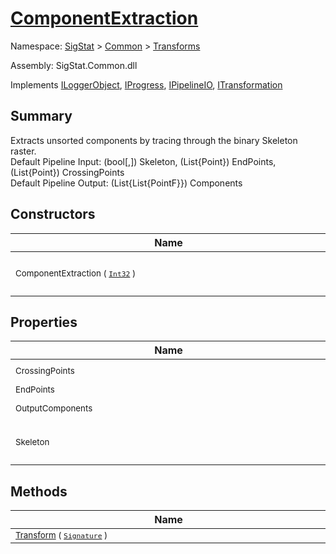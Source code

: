 # [ComponentExtraction](./ComponentExtraction.md)

Namespace: [SigStat]() > [Common](./../README.md) > [Transforms](./README.md)

Assembly: SigStat.Common.dll

Implements [ILoggerObject](./../ILoggerObject.md), [IProgress](./../Helpers/IProgress.md), [IPipelineIO](./../Pipeline/IPipelineIO.md), [ITransformation](./../ITransformation.md)

## Summary
Extracts unsorted components by tracing through the binary Skeleton raster.  <br>Default Pipeline Input: (bool[,]) Skeleton, (List{Point}) EndPoints, (List{Point}) CrossingPoints<br>Default Pipeline Output: (List{List{PointF}}) Components

## Constructors

| Name | Summary | 
| --- | --- | 
| <div style="width:490px"><sub>ComponentExtraction ( [`Int32`](https://docs.microsoft.com/en-us/dotnet/api/System.Int32) )</sub></div>| <sub>Initializes a new instance of the [Transforms.ComponentExtraction](https://github.com/hargitomi97/sigstat/blob/master/docs/md/SigStat/Common/Transforms/ComponentExtraction.md) class with specified sampling resolution.</sub></div>| <br>


## Properties

| Name | Summary | 
| --- | --- | 
| <div style="width:490px"><sub>CrossingPoints</sub></div>| <sub>crossing points</sub></div>| <br>
| <div style="width:490px"><sub>EndPoints</sub></div>| <sub>endpoints</sub></div>| <br>
| <div style="width:490px"><sub>OutputComponents</sub></div>| <sub>Output components</sub></div>| <br>
| <div style="width:490px"><sub>Skeleton</sub></div>| <sub>binary representation of a signature image</sub></div>| <br>


## Methods

| Name | Summary | 
| --- | --- | 
| <div style="width:490px"><sub>[Transform](./Methods/ComponentExtraction-100663565.md) ( [`Signature`](./../Signature.md) )</sub></div>| <sub></sub></div>| <br>


